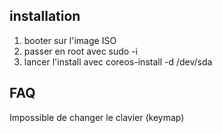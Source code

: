 ## installation

1. booter sur l'image ISO
2. passer en root avec sudo -i
3. lancer l'install avec coreos-install -d /dev/sda

## FAQ
Impossible de changer le clavier (keymap)
